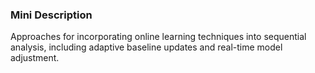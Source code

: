### Mini Description

Approaches for incorporating online learning techniques into sequential analysis, including adaptive baseline updates and real-time model adjustment.
